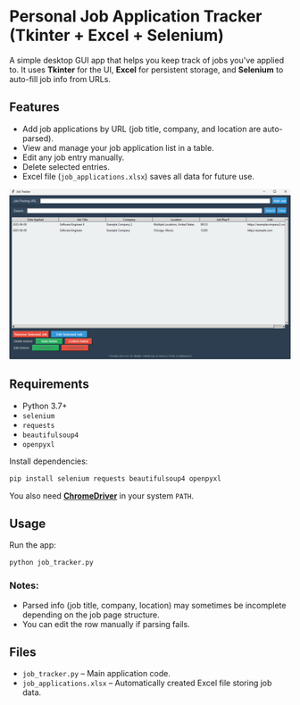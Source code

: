 # Personal Job Application Tracker (Tkinter + Excel + Selenium)

A simple desktop GUI app that helps you keep track of jobs you've applied to. It uses **Tkinter** for the UI, **Excel** for persistent storage, and **Selenium** to auto-fill job info from URLs.

## Features

- Add job applications by URL (job title, company, and location are auto-parsed).
- View and manage your job application list in a table.
- Edit any job entry manually.
- Delete selected entries.
- Excel file (`job_applications.xlsx`) saves all data for future use.

![App Showcase:](showcase/ExampleAppPic.png)

## Requirements

- Python 3.7+
- `selenium`
- `requests`
- `beautifulsoup4`
- `openpyxl`

Install dependencies:

```bash
pip install selenium requests beautifulsoup4 openpyxl
```

You also need [**ChromeDriver**](https://sites.google.com/chromium.org/driver/) in your system `PATH`.

## Usage

Run the app:

```bash
python job_tracker.py
```

### Notes:
- Parsed info (job title, company, location) may sometimes be incomplete depending on the job page structure.
- You can edit the row manually if parsing fails.

## Files

- `job_tracker.py` – Main application code.
- `job_applications.xlsx` – Automatically created Excel file storing job data.
